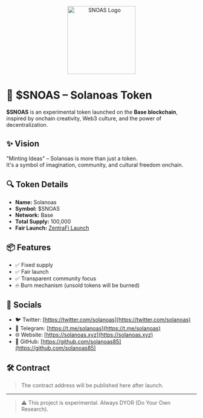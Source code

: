 <p align="center">
  <img src="https://files.chatgpt.com/file_00000000dbe46246bb58d70ec87a0a17" width="180" alt="SNOAS Logo" />
</p>

# 💠 $SNOAS – Solanoas Token

**$SNOAS** is an experimental token launched on the **Base blockchain**, inspired by onchain creativity, Web3 culture, and the power of decentralization.

## ✨ Vision

"Minting Ideas" – Solanoas is more than just a token.  
It's a symbol of imagination, community, and cultural freedom onchain.

## 🔍 Token Details

- **Name:** Solanoas
- **Symbol:** $SNOAS
- **Network:** Base
- **Total Supply:** 100,000
- **Fair Launch:** [ZentraFi Launch](https://app.zentrafi.xyz/fair-launch)

## 📦 Features

- ✅ Fixed supply
- ✅ Fair launch
- ✅ Transparent community focus
- 🔥 Burn mechanism (unsold tokens will be burned)

## 📱 Socials

- 🐦 Twitter: [https://twitter.com/solanoas](https://twitter.com/solanoas)
- 💬 Telegram: [https://t.me/solanoas](https://t.me/solanoas)
- 🌐 Website: [https://solanoas.xyz](https://solanoas.xyz)
- 📁 GitHub: [https://github.com/solanoas85](https://github.com/solanoas85)

## 🛠 Contract

> The contract address will be published here after launch.

---

> ⚠️ This project is experimental. Always DYOR (Do Your Own Research).
